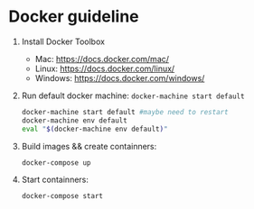 # Docker guideline
1. Install Docker Toolbox

    - Mac: https://docs.docker.com/mac/
    - Linux: https://docs.docker.com/linux/
    - Windows: https://docs.docker.com/windows/

2. Run default docker machine: `docker-machine start default`

    ```Bash
    docker-machine start default #maybe need to restart
    docker-machine env default
    eval "$(docker-machine env default)"
    ```

3. Build images && create containners:

    ```Bash
    docker-compose up
    ```
5. Start containners:

    ```Bash
    docker-compose start
    ```